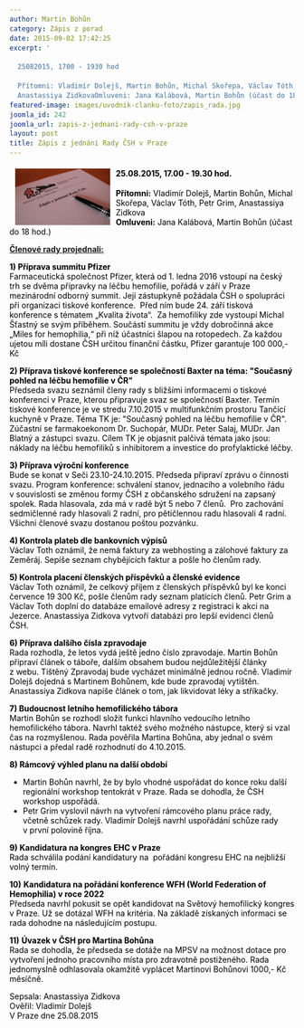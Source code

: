 ```yaml
---
author: Martin Bohůn
category: Zápis z porad
date: 2015-09-02 17:42:25
excerpt: '

  25082015, 1700 - 1930 hod

  Přítomni: Vladimír Dolejš, Martin Bohůn, Michal Skořepa, Václav Tóth, Petr Grim,
  Anastassiya ZidkovaOmluveni: Jana Kalábová, Martin Bohůn (účast do 18 hod)'
featured-image: images/uvodnik-clanku-foto/zapis_rada.jpg
joomla_id: 242
joomla_url: zapis-z-jednani-rady-csh-v-praze
layout: post
title: Zápis z jednání Rady ČSH v Praze
---
```


<h4><span><img src="images/uvodnik-clanku-foto/zapis_rada.jpg" border="0" width="168" height="100" style="float: left; margin-left: 10px; margin-right: 10px;" /></span></h4>
<h4><span style="color: #000000;"><strong>25.08.2015, 17.00 - 19.30 hod.</strong></span></h4>
<p><span><span style="color: #000000;"><strong>Přítomni:</strong></span> <span style="color: #000000;">Vladimír Dolejš, Martin Bohůn, Michal Skořepa, Václav Tóth, Petr Grim, Anastassiya Zidkova</span></span><br /><span><span style="color: #000000;"><strong>Omluveni:</strong></span> <span style="color: #000000;">Jana Kalábová, Martin Bohůn (účast do 18 hod.)</span></span></p>

<p><span style="text-decoration: underline;"><strong>Členové rady projednali:</strong></span></p>
<p><span style="color: #000000;"><strong>1) Příprava summitu Pfizer<br /></strong>Farmaceutická společnost Pfizer, která od 1. ledna 2016 vstoupí na český trh se dvěma přípravky na léčbu hemofilie, pořádá v září v Praze mezinárodní odborný summit. Její zástupkyně požádala ČSH o spolupráci při organizaci tiskové konference.  Před ním bude 24. září tisková konference s tématem „Kvalita života“.  Za hemofiliky zde vystoupí Michal Šťastný se svým příběhem. Součástí summitu je vždy dobročinná akce „Miles for hemophilia,“ při níž účastníci šlapou na rotopedech. Za každou ujetou míli dostane ČSH určitou finanční částku, Pfizer garantuje 100 000,- Kč</span></p>
<p><span style="color: #000000;"><strong>2) Příprava tiskové konference se společností Baxter na téma: "Současný pohled na léčbu hemofilie v ČR"<br /></strong>Předseda svazu seznámil členy rady s bližšími informacemi o tiskové konferenci v Praze, kterou připravuje svaz se společností Baxter. Termín tiskové konference je ve stredu 7.10.2015 v multifunkčním prostoru Tančící kuchyně v Praze. Téma TK je: "Současný pohled na léčbu hemofilie v ČR". Zúčastní se farmakoekonom Dr. Suchopár, MUDr. Peter Salaj, MUDr. Jan Blatný a zástupci svazu. Cílem TK je objasnit palčivá témata jako jsou: náklady na léčbu hemofiliků s inhibitorem a investice do profylaktické léčby.</span></p>
<p><span style="color: #000000;"><strong>3) </strong><strong>Příprava výroční konference<br /></strong>Bude se konat v Seči 23.10-24.10.2015. Předseda připraví zprávu o činnosti svazu. Program konference: schválení stanov, jednacího a volebního řádu v souvislosti se změnou formy ČSH z občanského sdružení na zapsaný spolek. Rada hlasovala, zda má v radě být 5 nebo 7 členů.  Pro zachování sedmičlenné rady hlasovali 2 radní, pro pětičlennou radu hlasovali 4 radní. Všichni členové svazu dostanou poštou pozvánku.</span></p>
<p><span style="color: #000000;"><strong>4) </strong><strong>Kontrola plateb dle bankovních výpisů<br /></strong>Václav Toth oznámil, že nemá faktury za webhosting a zálohové faktury za Zeměráj. Sepíše seznam chybějících faktur a pošle ho členům rady.</span></p>
<p><span style="color: #000000;"><strong>5) </strong><strong>Kontrola placení členských příspěvků a členské evidence<br /></strong>Václav Toth oznámil, že celkový příjem z členských příspěvků byl ke konci července 19 300 Kč, pošle členům rady seznam platících členů. Petr Grim a Václav Toth doplní do databáze emailové adresy z registraci k akci na Jezerce. Anastassiya Zidkova vytvoří databázi pro lepší evidenci členů ČSH.</span></p>
<p><span style="color: #000000;"><strong>6) </strong><strong>Příprava dalšího čísla zpravodaje<br /></strong>Rada rozhodla, že letos vydá ještě jedno číslo zpravodaje. Martin Bohůn připraví článek o táboře, dalším obsahem budou nejdůležitější články z webu. Tištěný Zpravodaj bude vycházet minimálně jednou ročně. Vladimír Dolejš dojedná s Martinem Bohůnem, kde bude zpravodaj vytištěn. Anastassiya Zidkova napíše článek o tom, jak likvidovat léky a stříkačky.</span></p>
<p><span style="color: #000000;"><strong>7) </strong><strong>Budoucnost letního hemofilického tábora<br /></strong>Martin Bohůn se rozhodl složit funkci hlavního vedoucího letního hemofilického tábora. Navrhl taktéž svého možného nástupce, který si vzal čas na rozmyšlenou. Rada pověřila Martina Bohůna, aby jednal o svém nástupci a předal radě rozhodnutí do 4.10.2015.</span></p>
<p><span style="color: #000000;"><strong>8) </strong><strong>Rámcový výhled planu na další období</strong></span></p>
<ul>
<li><span style="color: #000000;">Martin Bohůn navrhl, že by bylo vhodné uspořádat do konce roku další regionální workshop tentokrát v Praze. Rada se dohodla, že ČSH workshop uspořádá.  </span></li>
<li><span style="color: #000000;">Petr Grim vyslovil návrh na vytvoření rámcového planu práce rady, včetně schůzek rady. Vladimír Dolejš navrhl uspořádání schůze rady v první polovině října.</span></li>
</ul>
<p><span style="color: #000000;"><strong>9) </strong><strong>Kandidatura na kongres EHC v Praze<br /></strong>Rada schválila podání kandidatury na  pořádání kongresu EHC na nejbližší volný termín.</span></p>
<p><span style="color: #000000;"><strong>10)</strong> <strong>Kandidatura na pořádání konference WFH (World Federation of Hemophilia) v roce 2022<br /></strong>Předseda navrhl pokusit se opět kandidovat na Světový hemofilický kongres v Praze. Už se dotázal WFH na kritéria. Na základě získaných informaci se rada dohodne na následujícím postupu.</span></p>
<p><span style="color: #000000;"><strong>11)</strong> <strong>Úvazek v ČSH pro Martina Bohůna<br /></strong>Rada se dohodla, že předseda se dotáže na MPSV na možnost dotace pro vytvoření jednoho pracovního místa pro zdravotně postiženého. Rada jednomyslně odhlasovala okamžitě vyplácet Martinovi Bohůnovi 1000,- Kč měsíčně.</span></p>
<p><span style="color: #000000;">Sepsala: Anastassiya Zidkova                                  </span><br /><span style="color: #000000;">Ověřil: Vladimír Dolejš</span><br /><span style="color: #000000;">V Praze dne 25.08.2015</span></p>